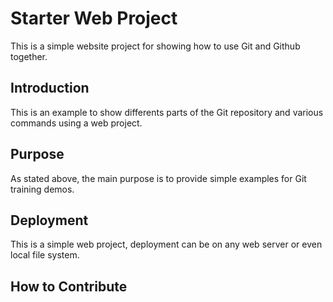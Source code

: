 # Starter Web Project

This is a simple website project for showing how to use Git and Github together.
## Introduction

This is an example to show differents parts of the Git repository and various commands using a web project.

## Purpose

As stated above, the main purpose is to provide simple examples for Git training demos.

## Deployment

This is a simple web project, deployment can be on any web server or even local file system.

## How to Contribute